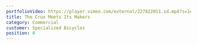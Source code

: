 ```yaml
---
portfolioVideo: https://player.vimeo.com/external/227822011.sd.mp4?s=1ef80d5f692061aa25c48e2f82a094c537e4678d&profile_id=165
title: The Crux Meets Its Makers
category: Commercial
customer: Specialized Bicycles
position: 0
---
```

